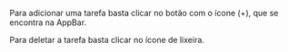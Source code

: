 Para adicionar uma tarefa basta clicar no botão com o ícone (+), que se encontra na AppBar.

Para deletar a tarefa basta clicar no ícone de lixeira.

